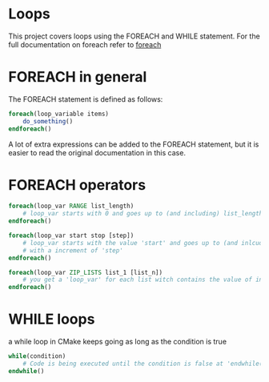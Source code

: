 # Loops
This project covers loops using the FOREACH and WHILE statement.
For the full documentation on foreach refer to [foreach](https://cmake.org/cmake/help/latest/command/foreach.html)

# FOREACH in general
The FOREACH statement is defined as follows:
```CMake
foreach(loop_variable items)
    do_something()
endforeach()
```

A lot of extra expressions can be added to the FOREACH statement, but it is easier to read the original documentation in this case.

# FOREACH operators
```CMake
foreach(loop_var RANGE list_length)
    # loop_var starts with 0 and goes up to (and including) list_length
endforeach()
```
```CMake
foreach(loop_var start stop [step])
    # loop_var starts with the value 'start' and goes up to (and inlcuding) 'stop'
    # with a increment of 'step'
endforeach()
```
```CMake
foreach(loop_var ZIP_LISTS list_1 [list_n])
    # you get a 'loop_var' for each list witch contains the value of in that list
endforeach()
```

# WHILE loops
a while loop in CMake keeps going as long as the condition is true
```CMake
while(condition)
    # Code is being executed until the condition is false at 'endwhile()'
endwhile()
```
